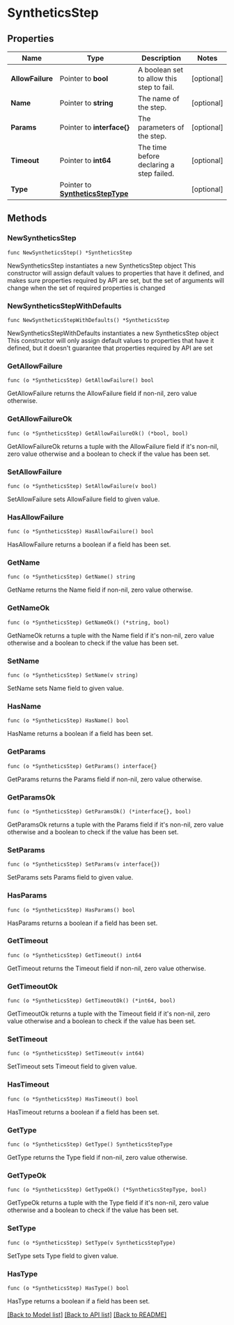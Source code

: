 # SyntheticsStep

## Properties

Name | Type | Description | Notes
------------ | ------------- | ------------- | -------------
**AllowFailure** | Pointer to **bool** | A boolean set to allow this step to fail. | [optional] 
**Name** | Pointer to **string** | The name of the step. | [optional] 
**Params** | Pointer to **interface{}** | The parameters of the step. | [optional] 
**Timeout** | Pointer to **int64** | The time before declaring a step failed. | [optional] 
**Type** | Pointer to [**SyntheticsStepType**](SyntheticsStepType.md) |  | [optional] 

## Methods

### NewSyntheticsStep

`func NewSyntheticsStep() *SyntheticsStep`

NewSyntheticsStep instantiates a new SyntheticsStep object
This constructor will assign default values to properties that have it defined,
and makes sure properties required by API are set, but the set of arguments
will change when the set of required properties is changed

### NewSyntheticsStepWithDefaults

`func NewSyntheticsStepWithDefaults() *SyntheticsStep`

NewSyntheticsStepWithDefaults instantiates a new SyntheticsStep object
This constructor will only assign default values to properties that have it defined,
but it doesn't guarantee that properties required by API are set

### GetAllowFailure

`func (o *SyntheticsStep) GetAllowFailure() bool`

GetAllowFailure returns the AllowFailure field if non-nil, zero value otherwise.

### GetAllowFailureOk

`func (o *SyntheticsStep) GetAllowFailureOk() (*bool, bool)`

GetAllowFailureOk returns a tuple with the AllowFailure field if it's non-nil, zero value otherwise
and a boolean to check if the value has been set.

### SetAllowFailure

`func (o *SyntheticsStep) SetAllowFailure(v bool)`

SetAllowFailure sets AllowFailure field to given value.

### HasAllowFailure

`func (o *SyntheticsStep) HasAllowFailure() bool`

HasAllowFailure returns a boolean if a field has been set.

### GetName

`func (o *SyntheticsStep) GetName() string`

GetName returns the Name field if non-nil, zero value otherwise.

### GetNameOk

`func (o *SyntheticsStep) GetNameOk() (*string, bool)`

GetNameOk returns a tuple with the Name field if it's non-nil, zero value otherwise
and a boolean to check if the value has been set.

### SetName

`func (o *SyntheticsStep) SetName(v string)`

SetName sets Name field to given value.

### HasName

`func (o *SyntheticsStep) HasName() bool`

HasName returns a boolean if a field has been set.

### GetParams

`func (o *SyntheticsStep) GetParams() interface{}`

GetParams returns the Params field if non-nil, zero value otherwise.

### GetParamsOk

`func (o *SyntheticsStep) GetParamsOk() (*interface{}, bool)`

GetParamsOk returns a tuple with the Params field if it's non-nil, zero value otherwise
and a boolean to check if the value has been set.

### SetParams

`func (o *SyntheticsStep) SetParams(v interface{})`

SetParams sets Params field to given value.

### HasParams

`func (o *SyntheticsStep) HasParams() bool`

HasParams returns a boolean if a field has been set.

### GetTimeout

`func (o *SyntheticsStep) GetTimeout() int64`

GetTimeout returns the Timeout field if non-nil, zero value otherwise.

### GetTimeoutOk

`func (o *SyntheticsStep) GetTimeoutOk() (*int64, bool)`

GetTimeoutOk returns a tuple with the Timeout field if it's non-nil, zero value otherwise
and a boolean to check if the value has been set.

### SetTimeout

`func (o *SyntheticsStep) SetTimeout(v int64)`

SetTimeout sets Timeout field to given value.

### HasTimeout

`func (o *SyntheticsStep) HasTimeout() bool`

HasTimeout returns a boolean if a field has been set.

### GetType

`func (o *SyntheticsStep) GetType() SyntheticsStepType`

GetType returns the Type field if non-nil, zero value otherwise.

### GetTypeOk

`func (o *SyntheticsStep) GetTypeOk() (*SyntheticsStepType, bool)`

GetTypeOk returns a tuple with the Type field if it's non-nil, zero value otherwise
and a boolean to check if the value has been set.

### SetType

`func (o *SyntheticsStep) SetType(v SyntheticsStepType)`

SetType sets Type field to given value.

### HasType

`func (o *SyntheticsStep) HasType() bool`

HasType returns a boolean if a field has been set.


[[Back to Model list]](../README.md#documentation-for-models) [[Back to API list]](../README.md#documentation-for-api-endpoints) [[Back to README]](../README.md)


